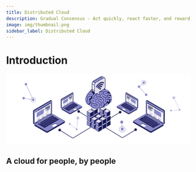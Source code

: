 ```yaml
---
title: Distributed Cloud
description: Gradual Consensus - Act quickly, react faster, and reward slowly.
image: img/thumbnail.png
sidebar_label: Distributed Cloud
---
```


# Introduction

<Description
  text="Distributed Cloud."
/>

![img alt](img/Philosophy.svg)

## A cloud for people, by people
